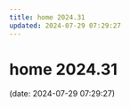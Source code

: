 ```yaml
---
title: home 2024.31
updated: 2024-07-29 07:29:27
---
```


# home 2024.31

(date: 2024-07-29 07:29:27)

